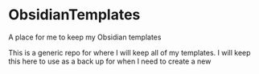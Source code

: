 # ObsidianTemplates
A place for me to keep my Obsidian templates

This is a generic repo for where I will keep all of my templates. I will keep this here to use as a back up for when I need to create a new 
